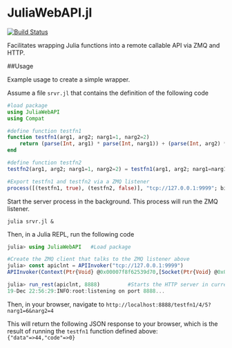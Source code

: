 # JuliaWebAPI.jl

[![Build Status](https://travis-ci.org/tanmaykm/JuliaWebAPI.jl.png)](https://travis-ci.org/tanmaykm/JuliaWebAPI.jl)

Facilitates wrapping Julia functions into a remote callable API via ZMQ and HTTP.

##Usage

Example usage to create a simple wrapper. 

Assume a file `srvr.jl` that contains the definition of the following code

```julia
#load package
using JuliaWebAPI
using Compat

#define function testfn1
function testfn1(arg1, arg2; narg1=1, narg2=2)
    return (parse(Int, arg1) * parse(Int, narg1)) + (parse(Int, arg2) * parse(Int, narg2))
end

#define function testfn2
testfn2(arg1, arg2; narg1=1, narg2=2) = testfn1(arg1, arg2; narg1=narg1, narg2=narg2)

#Export testfn1 and testfn2 via a ZMQ listener
process([(testfn1, true), (testfn2, false)], "tcp://127.0.0.1:9999"; bind=true)
```

Start the server process in the background. This process will run the ZMQ listener.
````
julia srvr.jl &
````

Then, in a Julia REPL, run the following code
```julia
julia> using JuliaWebAPI   #Load package

#Create the ZMQ client that talks to the ZMQ listener above
julia> const apiclnt = APIInvoker("tcp://127.0.0.1:9999")
APIInvoker(Context(Ptr{Void} @0x00007f8f62539d70,[Socket(Ptr{Void} @0x00007f8f6366a800)]),Socket(Ptr{Void} @0x00007f8f6366a800))

julia> run_rest(apiclnt, 8888)         #Starts the HTTP server in current process
19-Dec 22:56:29:INFO:root:listening on port 8888...
```

Then, in your browser, navigate to `http://localhost:8888/testfn1/4/5?narg1=6&narg2=4`

This will return the following JSON response to your browser, which is the result of running the `testfn1` function defined above:
`{"data"=>44,"code"=>0}`

